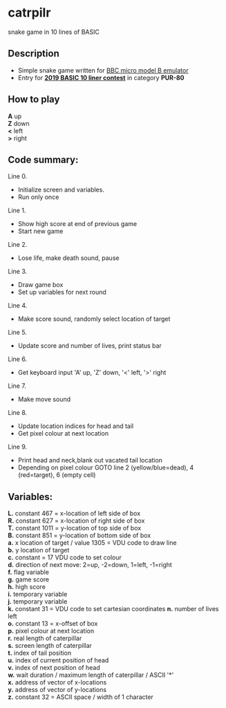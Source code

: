 # catrpilr
snake game in 10 lines of BASIC

## Description

* Simple snake game written for [BBC micro model B emulator](https://bbc.godbolt.org)
* Entry for [**2019 BASIC 10 liner contest**](http://gkanold.wixsite.com/homeputerium/kopie-von-basic-10liners-2018) in category **PUR-80**

## How to play

**A** up  
**Z** down  
**<** left  
**>** right  

## Code summary:

Line 0.
*	Initialize screen and variables.
*	Run only once

Line 1.
*	Show high score at end of previous game
*	Start new game

Line 2.
*	Lose life, make death sound, pause

Line 3.
*	Draw game box
*	Set up variables for next round

Line 4.
*	Make score sound, randomly select location of target

Line 5.
*	Update score and number of lives, print status bar

Line 6.
*	Get keyboard input 'A' up, 'Z' down, '<' left, '>' right

Line 7.
*	Make move sound

Line 8.
*	Update location indices for head and tail
*	Get pixel colour at next location 

Line 9. 
*	Print head and neck,blank out vacated tail location
*	Depending on pixel colour GOTO line 2 (yellow/blue=dead), 4 (red=target), 6 (empty cell)

## Variables:

**L.** constant 467 = x-location of left side of box  
**R.** constant 627 = x-location of right side of box  
**T.** constant 1011 = y-location of top side of box  
**B.** constant 851 = y-location of bottom side of box  
**a.** x location of target / value 1305 = VDU code to draw line  
**b.** y location of target  
**c.** constant = 17 VDU code to set colour  
**d.** direction of next move: 2=up, -2=down, 1=left, -1=right  
**f.** flag variable  
**g.** game score  
**h.** high score  
**i.** temporary variable  
**j.** temporary variable  
**k.** constant 31 = VDU code to set cartesian coordinates
**n.** number of lives left  
**o.** constant 13 = x-offset of box  
**p.** pixel colour at next location  
**r.** real length of caterpillar  
**s.** screen length of caterpillar  
**t.** index of tail position  
**u.** index of current position of head  
**v.** index of next position of head  
**w.** wait duration / maximum length of caterpillar / ASCII '*'  
**x.** address of vector of x-locations  
**y.** address of vector of y-locations  
**z.** constant 32 = ASCII space / width of 1 character  
